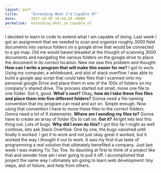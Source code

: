 ```yaml
---
layout: post
title:      "Extending What I'm Capable Of"
date:       2017-10-05 19:44:29 +0000
permalink:  extending_what_im_capable_of
---
```


I decided to learn to code to extend what I am capable of doing. Last week I got an assignment that we needed to scan and organize roughly 3000 field documents into various folders on a google drive that would be connected to a gis map. Old me would haved dreaded at the thought of scanning 3000 documents and navigating the various folders on the google drive to place the document in its correct location. New me saw this problem and thought: **How can I write a program that will make this easier for me?** I got to work. Using my computer, a whiteboard, and alot of stack overflow I was able to build a google app script that could take files that I scanned onto my personal google Drive and place them in one of the 100s of folders on my company's shared drive. The process started out small, move one file to one folder. Got it, good. **What's next?** Okay, **how do I take these five files and place them into five different folders?** Gonna need a file naming convention that my program can read and act on. Simple enough. Now using that convention I have to move these files to the correct folders. Gonna need a lot of if statements. **Where am I sending my files to?** Gonna have to create an array of folder IDs to call on.  **Got it?** Alright lets test this thing out. Lots of bugs. **Why did I even do this?** I got this far I might as well continue, lets ask Stack Overflow.  One by one, the bugs vanished until finally it worked. I got it to work and not just okay great it worked, but it worked the way I thought it out to work. It was my first true taste of programming a real solution that ultimately benefited a company. Just last week I was making Tic Tac Toe. Its daunting at first to think of a project like that and wonder how am I ever going to pull it off. I accomplished that project the same way I ultimately am going to learn web development: tiny steps, alot of failure, and help from others. 
